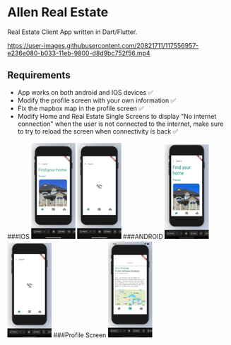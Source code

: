 # Allen Real Estate

Real Estate Client App written in Dart/Flutter.

https://user-images.githubusercontent.com/20821711/117556957-e236e080-b033-11eb-9800-d8d9bc752f56.mp4

## Requirements
- App works on both android and IOS devices ✅
- Modify the profile screen with your own information ✅
- Fix the mapbox map in the profile screen ✅
- Modify Home and Real Estate Single Screens to display "No internet connection" when the user is not connected to the internet, make sure to try to reload the screen when connectivity is back ✅



###IOS
<img src="screenshots/IphoneWifi.PNG" width="100" >            <img src="screenshots/IphoneW:OWifi.PNG" width="100" > 
###ANDROID
<img src="screenshots/AndroidWithWifi.JPG" width="100" height="220" >       <img src="screenshots/AndroidW:OWifi.JPG" width="100" height="220" > 
###Profile Screen
<img src="screenshots/ProfileScreen.png" width="100" >




